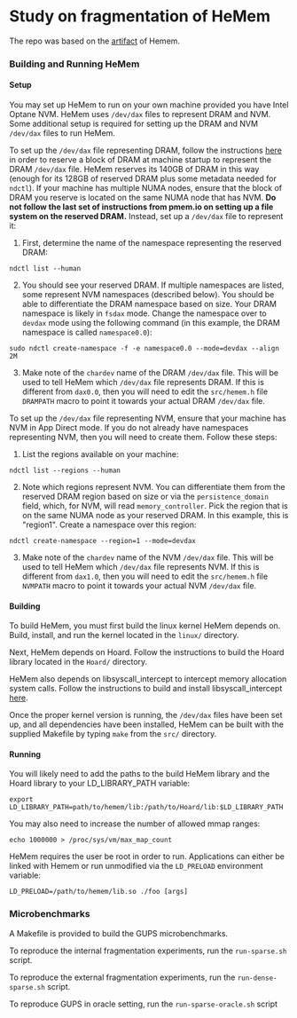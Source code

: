 # Study on fragmentation of HeMem

The repo was based on the [artifact](https://bitbucket.org/ajaustin/hemem/src/sosp-submission/) of Hemem.

### Building and Running HeMem

#### Setup

You may set up HeMem to run on your own machine provided you have Intel Optane NVM. HeMem uses `/dev/dax` files to represent DRAM and NVM. Some additional setup is required for setting up the DRAM and NVM `/dev/dax` files to run HeMem.

To set up the `/dev/dax` file representing DRAM, follow the instructions [here](https://pmem.io/2016/02/22/pm-emulation.html "here") in order to reserve a block of DRAM at machine startup to represent the DRAM `/dev/dax` file. HeMem reserves its 140GB of DRAM in this way (enough for its 128GB of reserved DRAM plus some metadata needed for `ndctl`). If your machine has multiple NUMA nodes, ensure that the block of DRAM you reserve is located on the same NUMA node that has NVM. **Do not follow the last set of instructions from pmem.io on setting up a file system on the reserved DRAM.** Instead, set up a `/dev/dax` file to represent it:

1. First, determine the name of the namespace representing the reserved DRAM:

`ndctl list --human`

2. You should see your reserved DRAM. If multiple namespaces are listed, some represent NVM namespaces (described below). You should be able to differentiate the DRAM namespace based on size. Your DRAM namespace is likely in `fsdax` mode. Change the namespace over to `devdax` mode using the following command (in this example, the DRAM namespace is called `namespace0.0`):

`sudo ndctl create-namespace -f -e namespace0.0 --mode=devdax --align 2M`

3. Make note of the `chardev` name of the DRAM `/dev/dax` file. This will be used to tell HeMem which `/dev/dax` file represents DRAM. If this is different from `dax0.0`, then you will need to edit the `src/hemem.h` file `DRAMPATH` macro to point it towards your actual DRAM `/dev/dax` file.

To set up the `/dev/dax` file representing NVM, ensure that your machine has NVM in App Direct mode. If you do not already have namespaces representing NVM, then you will need to create them. Follow these steps:

1. List the regions available on your machine:

`ndctl list --regions --human`

2. Note which regions represent NVM. You can differentiate them from the reserved DRAM region based on size or via the `persistence_domain` field, which, for NVM, will read `memory_controller`. Pick the region that is on the same NUMA node as your reserved DRAM. In this example, this is "region1". Create a namespace over this region:

`ndctl create-namespace --region=1 --mode=devdax`

3. Make note of the `chardev` name of the NVM `/dev/dax` file. This will be used to tell HeMem which `/dev/dax` file represents NVM. If this is different from `dax1.0`, then you will need to edit the `src/hemem.h` file `NVMPATH` macro to point it towards your actual NVM `/dev/dax` file.


#### Building

To build HeMem, you must first build the linux kernel HeMem depends on. Build, install, and run the kernel located in the `linux/` directory.

Next, HeMem depends on Hoard. Follow the instructions to build the Hoard library located in the `Hoard/` directory.

HeMem also depends on libsyscall_intercept to intercept memory allocation system calls. Follow the instructions to build and install libsyscall_intercept [here](https://github.com/pmem/syscall_intercept).

Once the proper kernel version is running, the `/dev/dax` files have been set up, and all dependencies have been installed, HeMem can be built with the supplied Makefile by typing `make` from the `src/` directory.

#### Running

You will likely need to add the paths to the build HeMem library and the Hoard library to your LD_LIBRARY_PATH variable:

`export LD_LIBRARY_PATH=path/to/hemem/lib:/path/to/Hoard/lib:$LD_LIBRARY_PATH`

You may also need to increase the number of allowed mmap ranges:

`echo 1000000 > /proc/sys/vm/max_map_count`

HeMem requires the user be root in order to run. Applications can either be linked with Hemem or run unmodified via the `LD_PRELOAD` environment variable:

`LD_PRELOAD=/path/to/hemem/lib.so ./foo [args]`

### Microbenchmarks

A Makefile is provided to build the GUPS microbenchmarks.

To reproduce the internal fragmentation experiments, run the `run-sparse.sh` script.

To reproduce the external fragmentation experiments, run the `run-dense-sparse.sh` script.

To reproduce GUPS in oracle setting, run the `run-sparse-oracle.sh` script


